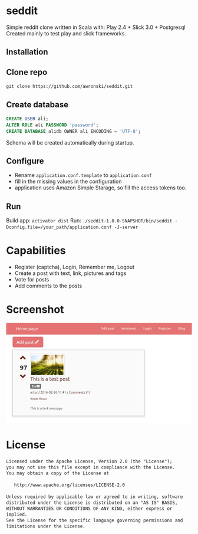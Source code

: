 # seddit
Simple reddit clone written in Scala with: Play 2.4 + Slick 3.0 + Postgresql
Created mainly to test play and slick frameworks.

## Installation

## Clone repo
```
git clone https://github.com/awronski/seddit.git
```

## Create database
```sql
CREATE USER ali;
ALTER ROLE ali PASSWORD 'password';
CREATE DATABASE alidb OWNER ali ENCODING = 'UTF-8';
```
Schema will be created automatically during startup.

## Configure
- Rename `application.conf.template` to `application.conf`
- fill in the missing values in the configuration
- application uses Amazon Simple Starage, so fill the access tokens too.

## Run
Build app: `activator dist`
Run:
`./seddit-1.0.0-SNAPSHOT/bin/seddit -Dconfig.file=/your_path/application.conf -J-server`

# Capabilities
- Register (captcha), Login, Remember me, Logout
- Create a post with text, link, pictures and tags
- Vote for posts
- Add comments to the posts

# Screenshot
![alt screenshot](https://raw.githubusercontent.com/awronski/seddit/master/post.jpg)

License
=======

    Licensed under the Apache License, Version 2.0 (the "License");
    you may not use this file except in compliance with the License.
    You may obtain a copy of the License at

       http://www.apache.org/licenses/LICENSE-2.0

    Unless required by applicable law or agreed to in writing, software
    distributed under the License is distributed on an "AS IS" BASIS,
    WITHOUT WARRANTIES OR CONDITIONS OF ANY KIND, either express or implied.
    See the License for the specific language governing permissions and
    limitations under the License.
